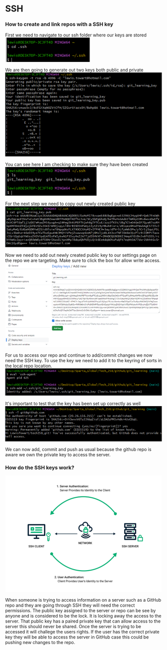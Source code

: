 # SSH

### How to create and link repos with a SSH key

First we need to navigate to our ssh folder where our keys are stored
![locate.png](Markdown_images%2Flocate.png)

We are then going to generate out two keys both public and private
![generate_key.png](Markdown_images%2Fgenerate_key.png)

You can see here I am checking to make sure they have been created
![created_visual.png](Markdown_images%2Fcreated_visual.png)

For the next step we need to copy out newly created public key
![show_key.png](Markdown_images%2Fshow_key.png)

Now we need to add out newly created public key to our settings page on the repo we are targeting. Make sure to click the box for allow write access.
![online_repo_ssh.png](Markdown_images%2Fonline_repo_ssh.png)

For us to access our repo and continue to add/commit changes we now need the SSH key. To use the key we need to add it to the keyring of sorts in the local repo location.
![keyring_add.png](Markdown_images%2Fkeyring_add.png)

It's important to test that the key has been set up correctly as well
![github.png](Markdown_images%2Fgithub.png)

We can now add, commit and push as usual because the github repo is aware we own the private key to access the server.

### How do the SSH keys work?

![SSH_Authentication.png](Markdown_images%2FSSH_Authentication.png)

When someone is trying to access information on a server such as a GitHub repo and they are going through SSH they will need the correct permissions. The public key assigned to the server or repo can be see by anyone and is considered to be the lock. It is
locking away the access to the server. That public key has a paired private key that can allow access to the server this should never be shared. Once the server is trying to be accessed it will challege the users rights. If the user has the correct private key they will be able to access the server in GitHub case this could be pushing new changes to the repo.

